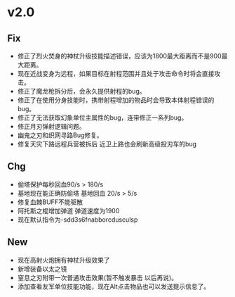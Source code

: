 
# v2.0

## Fix
- 修正了烈火焚身的神杖升级技能描述错误，应该为1800最大距离而不是900最大距离。
- 现在近战变身为远程，如果目标在射程范围并且处于攻击命令时将会直接攻击。
- 修正了魔龙枪拆分后，会永久提供射程的bug。
- 修正了在使用分身技能时，携带射程增加的物品时会导致本体射程错误的bug。
- 修正了无法获取幻象单位主属性的bug，连带修正一系列bug。
- 修正月刃弹射逻辑问题。
- 幽鬼之刃和织网寻路Bug修复。
- 修复天灾下路远程兵营被拆后 近卫上路也会刷新高级投刃车的bug

## Chg
- 偷塔保护每秒回血90/s > 180/s
- 基地现在能正确防偷塔 基地回血 20/s > 5/s
- 修复血棘BUFF不能驱散
- 阿托斯之棍增加弹道 弹道速度为1900
- 现在默认指令为-sdd3s6fnabborcdusculsp

## New
- 现在高射火炮拥有神杖升级效果了
- 新增装备以太之镜
- 窒息之刃附带一次普通攻击效果(暂不触发暴击 以后再说)。
- 添加查看友军单位技能功能，现在Alt点击物品也可以发送提示信息了。
